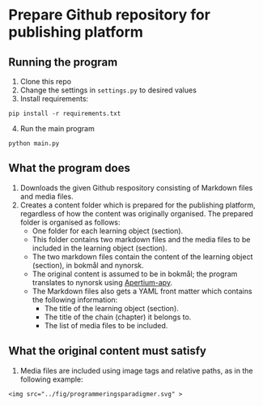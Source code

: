# Prepare Github repository for publishing platform

## Running the program

1. Clone this repo
2. Change the settings in `settings.py` to desired values
3. Install requirements:
```
pip install -r requirements.txt
```
4. Run the main program
```
python main.py
```

## What the program does

1. Downloads the given Github respository consisting of Markdown files and media files.
2. Creates a content folder which is prepared for the publishing platform, regardless of how the content was originally organised. The prepared folder is organised as follows:
	- One folder for each learning object (section).
	- This folder contains two markdown files and the media files to be included in the learning object (section).
	- The two markdown files contain the content of the learning object (section), in bokmål and nynorsk.
	- The original content is assumed to be in bokmål; the program translates to nynorsk using [Apertium-apy](https://wiki.apertium.org/wiki/Apertium-apy). 
	- The Markdown files also gets a YAML front matter which contains the following information:
		- The title of the learning object (section).
		- The title of the chain (chapter) it belongs to.
		- The list of media files to be included. 

## What the original content must satisfy

1. Media files are included using image tags and relative paths, as in the following example:
```
<img src="../fig/programmeringsparadigmer.svg" >
```
